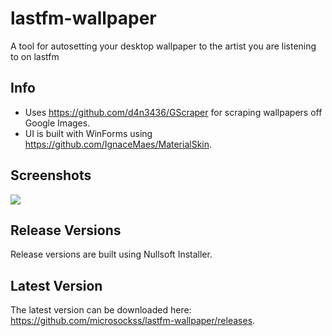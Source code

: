 # lastfm-wallpaper
A tool for autosetting your desktop wallpaper to the artist you are listening to on lastfm

## Info
* Uses https://github.com/d4n3436/GScraper for scraping wallpapers off Google Images.
* UI is built with WinForms using https://github.com/IgnaceMaes/MaterialSkin.

## Screenshots
![](https://i.imgur.com/GGuUGS1.png)

## Release Versions
Release versions are built using Nullsoft Installer.

## Latest Version
The latest version can be downloaded here: https://github.com/microsockss/lastfm-wallpaper/releases.
